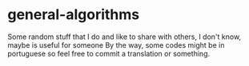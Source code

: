# general-algorithms
Some random stuff that I do and like to share with others, I don't know, maybe is useful for someone
By the way, some codes might be in portuguese so feel free to commit a translation or something.

